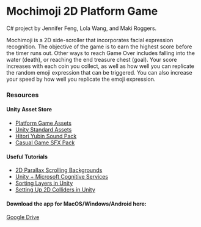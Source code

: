 # Mochimoji 2D Platform Game
C# project by Jennifer Feng, Lola Wang, and Maki Roggers.  
  
Mochimoji is a 2D side-scroller that incorporates facial expression recognition. The objective of the game is to earn the highest score before the timer runs out. Other ways to reach Game Over includes falling into the water (death), or reaching the end treasure chest (goal). Your score increases with each coin you collect, as well as how well you can replicate the random emoji expression that can be triggered. You can also increase your speed by how well you replicate the emoji expression.  

### Resources
#### Unity Asset Store
+ [Platform Game Assets](https://www.assetstore.unity3d.com/en/#!/content/85838)  
+ [Unity Standard Assets](https://www.assetstore.unity3d.com/en/#!/content/32351)  
+ [Hitori Yubin Sound Pack](https://www.assetstore.unity3d.com/en/#!/content/28848)  
+ [Casual Game SFX Pack](https://www.assetstore.unity3d.com/en/#!/content/54116)  

#### Useful Tutorials
+ [2D Parallax Scrolling Backgrounds](https://www.youtube.com/watch?v=DIQFhEo1C8c&feature=youtu.be)  
+ [Unity + Microsoft Cognitive Services](https://github.com/misslivirose/unity-cognitive-services-demos/tree/master/unity-emotion-demo) 
+ [Sorting Layers in Unity](https://unity3d.com/learn/tutorials/topics/2d-game-creation/sorting-layers)  
+ [Setting Up 2D Colliders in Unity](http://johnstejskal.com/wp/setting-up-your-characters-2d-colliders-in-unity/)   

#### Download the app for MacOS/Windows/Android here:
[Google Drive](https://drive.google.com/drive/folders/13-VDBPNbpvGnkR-P63DtLqDt5i-dUov_)


